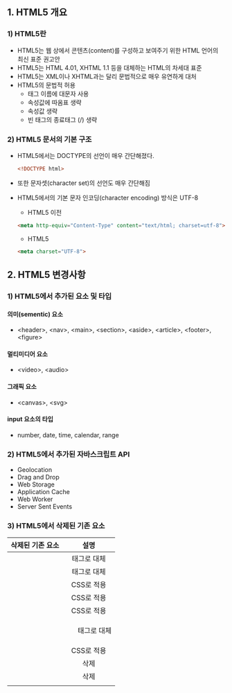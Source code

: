 ## 1. HTML5 개요

### 1) HTML5란

- HTML5는 웹 상에서 콘텐츠(content)를 구성하고 보여주기 위한 HTML 언어의 최신 표준 권고안
- HTML5는 HTML 4.01, XHTML 1.1 등을 대체하는 HTML의 차세대 표준
- HTML5는 XML이나 XHTML과는 달리 문법적으로 매우 유연하게 대처
- HTML5의 문법적 허용
  - 태그 이름에 대문자 사용
  - 속성값에 따옴표 생략
  - 속성값 생략
  - 빈 태그의 종료태그 (/) 생략

### 2) HTML5 문서의 기본 구조

- HTML5에서는 DOCTYPE의 선언이 매우 간단해졌다.

  ```html
  <!DOCTYPE html>
  ```

- 또한 문자셋(character set)의 선언도 매우 간단해짐

- HTML5에서의 기본 문자 인코딩(character encoding) 방식은 UTF-8

  - HTML5 이전

  ```html
  <meta http-equiv="Content-Type" content="text/html; charset=utf-8">
  ```

  - HTML5

  ```html
  <meta charset="UTF-8">
  ```

## 2. HTML5 변경사항

### 1) HTML5에서 추가된 요소 및 타입

#### 의미(sementic) 요소

- &lt;header&gt;, &lt;nav>, &lt;main>, &lt;section>, &lt;aside>, &lt;article>, &lt;footer>, &lt;figure>

#### 멀티미디어 요소

- &lt;video&gt;, &lt;audio&gt;

#### 그래픽 요소

- &lt;canvas&gt;, &lt;svg&gt;

#### input 요소의 타입

- number, date, time, calendar, range

### 2) HTML5에서 추가된 자바스크립트 API

- Geolocation
- Drag and Drop
- Web Storage
- Application Cache
- Web Worker
- Server Sent Events

### 3) HTML5에서 삭제된 기존 요소

| 삭제된 기존 요소 |         설명         |
| :--------------: | :------------------: |
|    <acronym>     |  <abbr> 태그로 대체  |
|     <applet>     | <object> 태그로 대체 |
|    <basefont>    |      CSS로 적용      |
|      <big>       |      CSS로 적용      |
|     <center>     |      CSS로 적용      |
|      <dir>       |   <ul> 태그로 대체   |
|      <font>      |      CSS로 적용      |
|     <frame>      |         삭제         |
|    <frameset>    |         삭제         |
|    <noframes>    |         삭제         |
|     <strike>     |      CSS로 적용      |
|       <tt>       |      CSS로 적용      |

### 4) 웹 브라우저의 HTML5 지원

- 현재 최신 버전의 주요 웹 브라우저들은 모두 HTML5를 지원

- 하지만 HTML5의 새로운 요소들이 구형 버전의 웹 브라우저에서는 제대로 표현되지 않을 수도 있다.

- 따라서 구형 버전의 웹 브라우저에 자신이 알지 못하는 새로운 HTML 요소를 다루는 방법을 알려주어야 한다.

- 다음 예제는 웹 브라우저가 알지 못하는 새로운 HTML 요소를 어떻게 다뤄야 하는지 알려주는 방법이다.

  ```html
  <!DOCTYPE html>
  <html lang="ko">
  <head>
  	<meta charset="UTF-8">
  	<title>HTML5 Changes</title>
  	<script>document.createElement("newPara")</script>
  	<style>
  		newPara {
  			background-color: #F0F0F0;
  			display: block;
  			padding: 10px;
  			font-size: 14px;
  		} 
  	</style> 
  </head>
  <body>
  	<h1>새로운 HTML 요소의 정의</h1>
  	<h2>제목 2입니다.</h2>
  	<p>단락입니다.</p>
  	<newPara>우리 수업에서만 사용하는 단락입니다!</newPara>
  </body>
  </html>
  ```

  ![결과 1](https://user-images.githubusercontent.com/58800295/87220511-57e40880-c39f-11ea-952b-b510631192fb.png)

- 위와 같은 방법을 사용하면 모든 새로운 요소를 웹 브라우저에 설명할 수 있음
- 하지만 익스플로러 8과 그 이전 버전에서는 위와 같이 HTML 요소를 새롭게 정의하는 것을 허용하지 않음
- 이럴 때는 HTML Shiv 방법을 사용해야 함

### 5) HTML Shiv 방법

```html
<!--[if lt IE 9]>
<script src="http://html5shiv.googlecode.com/svn/trunk/html5.js">
</script>
<![endif]-->
```

- 위의 주석 코드를 &lt;head&gt; 태그 내에 삽입한다.

- 그러면 익스플로러 8과 그 이전 버전의 브라우저만이 이 자바스크립트 파일을 읽고 적용

- 이와 같은 방법으로 익스플로러 8과 그 이전 버전에서도 HTML5의 새로운 요소들을 자유롭게사용

  

```html
<!DOCTYPE html>
<html lang="ko">
<head>
	<meta charset="UTF-8">
	<title>HTML5 Changes</title>
<!--[if lt IE 9]>
<script src="http://html5shiv.googlecode.com/svn/trunk/html5.js">
</script>
<![endif]-->
<style>
	header {
		background-color:lightgrey;
		height:100px;
	}
	nav {
		background-color:#339999;
		color:white;
		width:200px;
		height:300px;
		float:left;
	}
	section {
		width:200px;
		text-align:left;
		float:left;
		padding:10px;
	}
	footer {
		background-color:#FFCC00;
		height:100px;
		clear:both;
	}
	header, nav, section, footer { text-align:center; }
	header, footer { line-height:100px; }
	nav, section { line-height:240px; }
</style>
</head>
<body>
	<h1>HTML Shiv 방법</h1>
	<header>
		<h2>HEADER 영역</h2>
	</header>
	<nav>
		<h2>NAV 영역</h2>
	</nav>
	<section>
		<p>SECTION 영역</p>
	</section>
	<footer>
		<h2>FOOTER 영역</h2>
	</footer>
</body>
</html>
```

## 3.  HTML5 추가 요소

### 1) HTML5에서 추가된 의미(sementic)요소

|  의미 요소   |                             설명                             |
| :----------: | :----------------------------------------------------------: |
|   <header>   | HTML 문서나 섹션(section) 부분에 대한 헤더(header)를 정의함. |
|    <nav>     | HTML 문서 사이를 탐색할 수 있는 링크(link)의 집합을 정의함.  |
|    <main>    |          HTML 문서의 주요 콘텐츠(content)를 정의함.          |
|  <section>   |          HTML 문서에서 섹션(section) 부분을 정의함.          |
|  <article>   |  HTML 문서에서 독립적인 하나의 기사(article) 부분을 정의함.  |
|   <aside>    |  HTML 문서에서 페이지 부분 이외의 콘텐츠(content)를 정의함.  |
|   <figure>   | HTML 문서에서 그래픽과 비디오 등의 독립적인 콘텐츠(content)를 정의함. |
| <figcaption> |              figure 요소를 위한 캡션을 정의함.               |
|   <footer>   | HTML 문서나 섹션(section) 부분에 대한 푸터(footer)를 정의함. |
|    <bdi>     |  기본 출력방향과는 다른 방향으로 출력되는 텍스트를 정의함.   |
|    <mark>    |                하이라이팅된 텍스트를 정의함.                 |
|  <details>   |    사용자가 보거나 숨길 수 있는 추가적인 설명문을 정의함.    |
|  <summary>   |             details 요소에 나타날 내용을 정의함.             |
|   <dialog>   |    다이얼로그(dialog) 박스나 다이얼로그 윈도우를 정의함.     |
|  <menuitem>  | 사용자가 팝업 메뉴(popup menu)를 통해 선택할 수 있는 메뉴의 아이템(menu item)을 정의함. |
|   <meter>    |            정해진 범위 내의 스칼라 치수를 정의함.            |
|  <progress>  |               작업에 대한 진행 정도를 정의함.                |
|    <ruby>    |                  루비(ruby) 문자를 선언함.                   |
|     <rt>     |               본문 위에 나타날 문자를 정의함.                |
|     <rp>     | 루비(ruby) 문자를 지원하지 않는 브라우저에서만 나타날 내용을 정의함. |
|    <time>    |                    날짜와 시간을 정의함.                     |
|    <wbr>     | br 요소와는 달리 긴 단어가 화면의 맨 끝에 오면 상황에 따라 줄 바꿈 할 곳을 미리 정의함. |

### 2) HTML5에서 추가된 다양한 타입의 input 요소

| form 요소  |                             설명                             |
| :--------: | :----------------------------------------------------------: |
| <datalist> |     input 요소에 대해 미리 정의된 옵션 리스트를 명시함.      |
|  <keygen>  | form 요소 안에 두 개의 키(key)를 만들어주는 생성기를 명시함. |
|  <output>  |      스크립트 등으로 실행된 계산의 결과를 바로 나타냄.       |

### 3) HTML5에서 추가된 input 요소의 타입

#### 1.number

- &lt;input&gt; 태그의 type 속성값을 "number"로 설저하면 , input 요소는 사용자가 숫자를 입력할 수 있도록 해준다.

- number 타입이 일반 text 타입과 다른 점은 입력 필드 우측에 숫자의 크기를 조절할 수 있는 상하 버튼이 생기는 점

- 브라우저의 지원 여부에 따라 min 속성과 max 속성을 이용해 숫자 선택에 제한 값을 설정 가능

  ```html
  <!DOCTYPE html>
  <html lang="ko">
  <head>
  	<meta charset="UTF-8">
  	<title>HTML5 Input Types</title>
  </head>
  <body>
  	<h1>number 타입을 이용한 숫자 입력</h1>
  	<form action="/examples/media/request.php">
  		여러분이 가장 좋아하는 숫자는 몇인가요?<br>
  		(단, 1부터 9까지에서 골라주세요!)<br><br>
  		<input type="number" name="favnum" min="1" max="9">
  		<input type="submit" value="전송">
  	</form>
  </body>
  </html>
  ```

  ![결과2](https://user-images.githubusercontent.com/58800295/87221660-aa75f280-c3a8-11ea-8003-b6b719b56011.png)

#### 2. range(입력범위지정)

- &lt;input&gt; 태그의 type 속성 값을 "range"로 설정하면, input 요소는 사용자가 일정 범위 안의 값만을 입력할 수 있도록 해줌

- 브라우저 지원 여부에 따라 값을 선택하기 위한 수평 조절바를 보여준다.

  ```html
  <!DOCTYPE html>
  <html lang="ko">
  <head>
  	<meta charset="UTF-8">
  	<title>HTML5 Input Types</title>
  </head>
  <body>
  	<h1>range 타입을 이용한 값의 입력</h1>
  	<form action="/examples/media/request.php">
  		여러분이 가장 좋아하는 숫자는 몇인가요?<br>
  		이번에는 수평바를 조절해서 골라주세요!<br><br>
  		0 <input type="range" name="favnum" min="1" max="9"> 9
  		<input type="submit" value="전송">
  	</form>
  </body>
  </html>
  ```

  ![Untitled1](https://user-images.githubusercontent.com/58800295/87222055-9384cf80-c3ab-11ea-9612-0e0f394cf83f.gif)

#### 3. color(색상입력)

- &lt;input&gt; 태그의 type 속성값을 "color"로 설정하면, input 요소는 사용자가 색상을 입력할 수 있도록 해준다.

- 선택된 색상은 #를 제외한 6자리 16진수 색상값으로 전송

- 브라우저 지원 여부에 따라 색상을 선택하기 위한 도구를 보여줌

  ```html
  <!DOCTYPE html>
  <html lang="ko">
  <head>
  	<meta charset="UTF-8">
  	<title>HTML5 Input Types</title>
  </head>
  <body>
  	<h1>color 타입을 이용한 색상 선택</h1>
  	<form action="/examples/media/request.php">
  		가장 좋아하는 색을 골라주세요 :<br><br>
  		<input type="color" name="favcolor" value="#CC6600">
  		<input type="submit" value="전송">
  	</form>
  </body>
  </html>
  ```

  ![Untitled1](https://user-images.githubusercontent.com/58800295/87222154-73a1db80-c3ac-11ea-9bdb-8f10ac550ed4.gif)

#### 4. date (날짜입력)

- &lt;input&gt; 태그의 type 속성값을 "date"로 설정하면, input 요소는 사용자가 날짜를 입력할 수 있도록 해준다.
- 브라우저 지원 여부에 따라 날짜를 선택하기 위한 캘린더를 보여준다.

```html
<!DOCTYPE html>
<html lang="ko">
<head>
	<meta charset="UTF-8">
	<title>HTML5 Input Types</title>
</head>
<body>
	<h1>date 타입을 이용한 날짜 선택</h1>
	<form action="/examples/media/request.php">
		이 수업을 처음 들은 날을 기억하시나요?<br><br>
		<input type="date" name="startday">
		<input type="submit" value="전송">
	</form>
</body>
</html>
```

![Untitled1](https://user-images.githubusercontent.com/58800295/87222229-26723980-c3ad-11ea-9003-39f169ab2577.gif)

#### 5.time

#### 6. datetime-local

#### 7. month

#### 8. week

#### 9. email

#### 10. tel

#### 11. url

#### 12.  search